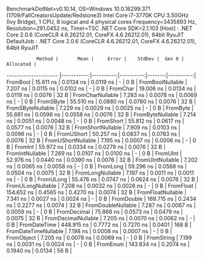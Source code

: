 
BenchmarkDotNet=v0.10.14, OS=Windows 10.0.16299.371 (1709/FallCreatorsUpdate/Redstone3)
Intel Core i7-3770K CPU 3.50GHz (Ivy Bridge), 1 CPU, 8 logical and 4 physical cores
Frequency=3435893 Hz, Resolution=291.0452 ns, Timer=TSC
.NET Core SDK=2.1.103
  [Host]     : .NET Core 2.0.6 (CoreCLR 4.6.26212.01, CoreFX 4.6.26212.01), 64bit RyuJIT
  DefaultJob : .NET Core 2.0.6 (CoreCLR 4.6.26212.01, CoreFX 4.6.26212.01), 64bit RyuJIT


               Method |       Mean |     Error |    StdDev |  Gen 0 | Allocated |
--------------------- |-----------:|----------:|----------:|-------:|----------:|
             FromBool |  15.611 ns | 0.0134 ns | 0.0119 ns |      - |       0 B |
     FromBoolNullable |   7.207 ns | 0.0115 ns | 0.0102 ns |      - |       0 B |
             FromChar |  19.006 ns | 0.0134 ns | 0.0119 ns | 0.0076 |      32 B |
     FromCharNullable |   7.283 ns | 0.0078 ns | 0.0069 ns |      - |       0 B |
            FromSByte |  55.510 ns | 0.0880 ns | 0.0780 ns | 0.0076 |      32 B |
    FromSByteNullable |   7.229 ns | 0.0029 ns | 0.0025 ns |      - |       0 B |
             FromByte |  55.681 ns | 0.0596 ns | 0.0558 ns | 0.0076 |      32 B |
     FromByteNullable |   7.214 ns | 0.0051 ns | 0.0048 ns |      - |       0 B |
            FromShort |  55.812 ns | 0.0617 ns | 0.0577 ns | 0.0076 |      32 B |
    FromShortNullable |   7.909 ns | 0.0103 ns | 0.0096 ns |      - |       0 B |
           FromUShort |  50.257 ns | 0.0837 ns | 0.0783 ns | 0.0076 |      32 B |
   FromUShortNullable |   7.195 ns | 0.0007 ns | 0.0006 ns |      - |       0 B |
              FromInt |  55.972 ns | 0.0334 ns | 0.0279 ns | 0.0076 |      32 B |
      FromIntNullable |   7.269 ns | 0.0107 ns | 0.0100 ns |      - |       0 B |
             FromUInt |  52.976 ns | 0.0440 ns | 0.0390 ns | 0.0076 |      32 B |
     FromUIntNullable |   7.202 ns | 0.0065 ns | 0.0058 ns |      - |       0 B |
             FromLong |  59.296 ns | 0.0568 ns | 0.0504 ns | 0.0075 |      32 B |
     FromLongNullable |   7.197 ns | 0.0011 ns | 0.0011 ns |      - |       0 B |
            FromULong |  55.476 ns | 0.0747 ns | 0.0624 ns | 0.0076 |      32 B |
    FromULongNullable |   7.208 ns | 0.0032 ns | 0.0028 ns |      - |       0 B |
            FromFloat | 154.652 ns | 0.4565 ns | 0.4270 ns | 0.0074 |      32 B |
    FromFloatNullable |   7.341 ns | 0.0027 ns | 0.0024 ns |      - |       0 B |
           FromDouble | 169.715 ns | 0.2434 ns | 0.2277 ns | 0.0074 |      32 B |
   FromDoubleNullable |   7.287 ns | 0.0067 ns | 0.0059 ns |      - |       0 B |
          FromDecimal |  75.868 ns | 0.0573 ns | 0.0479 ns | 0.0075 |      32 B |
  FromDecimalNullable |   7.205 ns | 0.0070 ns | 0.0062 ns |      - |       0 B |
         FromDateTime | 448.915 ns | 0.7772 ns | 0.7270 ns | 0.0401 |     168 B |
 FromDateTimeNullable |   7.198 ns | 0.0008 ns | 0.0007 ns |      - |       0 B |
           FromObject |   7.205 ns | 0.0078 ns | 0.0069 ns |      - |       0 B |
           FromString |   7.199 ns | 0.0031 ns | 0.0024 ns |      - |       0 B |
             FromEnum | 143.834 ns | 0.2074 ns | 0.1940 ns | 0.0134 |      56 B |
